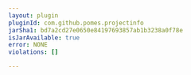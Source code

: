 ```yaml
---
layout: plugin
pluginId: com.github.pomes.projectinfo
jarSha1: bd7a2cd27e0650e84197693857ab1b3238a0f78e
isJarAvailable: true
error: NONE
violations: []

---
```

